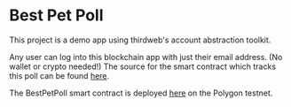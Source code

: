 # Best Pet Poll

This project is a demo app using thirdweb's account abstraction toolkit.

Any user can log into this blockchain app with just their email address. (No wallet or crypto needed!)
The source for the smart contract which tracks this poll can be found [here](https://github.com/sw-3).

The BestPetPoll smart contract is deployed [here](https://mumbai.polygonscan.com/) on the Polygon testnet.

